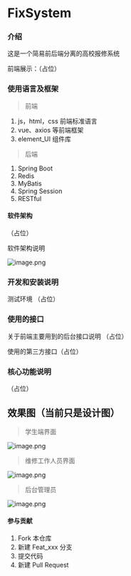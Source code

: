 # FixSystem

### 介绍

这是一个简易前后端分离的高校报修系统

前端展示：（占位）

### 使用语言及框架

> 前端

1. js，html，css 前端标准语言
2. vue、axios 等前端框架
3. element_UI 组件库

> 后端

1. Spring Boot
2. Redis
3. MyBatis
4. Spring Session
5. RESTful

#### 软件架构
（占位）

软件架构说明

![image.png](https://i.loli.net/2020/08/25/NCVHvQrfSkUamAw.png)

### 开发和安装说明
测试环境
（占位）

### 使用的接口

关于前端主要用到的后台接口说明 （占位）

使用的第三方接口（占位）

### 核心功能说明

（占位）

## 效果图（当前只是设计图）

> 学生端界面

![image.png](https://i.loli.net/2020/08/27/vx98WOUrCjbME5q.png)

> 维修工作人员界面

![image.png](https://i.loli.net/2020/08/27/icp3XGvVr42xTl6.png)

> 后台管理员

![image.png](https://i.loli.net/2020/08/27/8dIw5KWgTCtA3eq.png)

#### 参与贡献

1.  Fork 本仓库
2.  新建 Feat_xxx 分支
3.  提交代码
4.  新建 Pull Request

